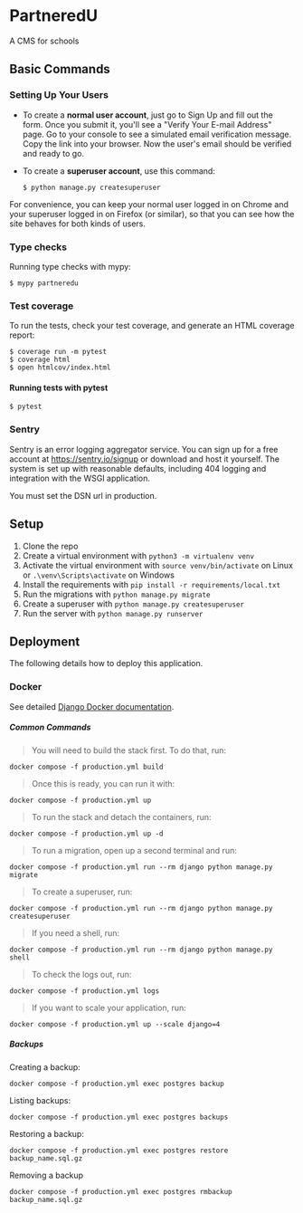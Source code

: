 # PartneredU

A CMS for schools

## Basic Commands

### Setting Up Your Users

- To create a **normal user account**, just go to Sign Up and fill out the form. Once you submit it, you'll see a "Verify Your E-mail Address" page. Go to your console to see a simulated email verification message. Copy the link into your browser. Now the user's email should be verified and ready to go.

- To create a **superuser account**, use this command:

      $ python manage.py createsuperuser

For convenience, you can keep your normal user logged in on Chrome and your superuser logged in on Firefox (or similar), so that you can see how the site behaves for both kinds of users.

### Type checks

Running type checks with mypy:

    $ mypy partneredu

### Test coverage

To run the tests, check your test coverage, and generate an HTML coverage report:

    $ coverage run -m pytest
    $ coverage html
    $ open htmlcov/index.html

#### Running tests with pytest

    $ pytest
### Sentry

Sentry is an error logging aggregator service. You can sign up for a free account at <https://sentry.io/signup> or download and host it yourself.
The system is set up with reasonable defaults, including 404 logging and integration with the WSGI application.

You must set the DSN url in production.

## Setup

1. Clone the repo
2. Create a virtual environment with `python3 -m virtualenv venv`
3. Activate the virtual environment with `source venv/bin/activate` on Linux or `.\venv\Scripts\activate` on Windows
4. Install the requirements with `pip install -r requirements/local.txt`
5. Run the migrations with `python manage.py migrate`
6. Create a superuser with `python manage.py createsuperuser`
7. Run the server with `python manage.py runserver`

## Deployment

The following details how to deploy this application.

### Docker

See detailed [Django Docker documentation](http://cookiecutter-django.readthedocs.io/en/latest/deployment-with-docker.html).

##### Common Commands

> You will need to build the stack first. To do that, run:

`docker compose -f production.yml build`

> Once this is ready, you can run it with:

`docker compose -f production.yml up`
> To run the stack and detach the containers, run:

`docker compose -f production.yml up -d`
> To run a migration, open up a second terminal and run:

`docker compose -f production.yml run --rm django python manage.py migrate`
> To create a superuser, run:

`docker compose -f production.yml run --rm django python manage.py createsuperuser`
> If you need a shell, run:

`docker compose -f production.yml run --rm django python manage.py shell`
> To check the logs out, run:

`docker compose -f production.yml logs`
> If you want to scale your application, run:

`docker compose -f production.yml up --scale django=4`

##### Backups
Creating a backup:

`docker compose -f production.yml exec postgres backup`

Listing backups:

`docker compose -f production.yml exec postgres backups`

Restoring a backup:

`docker compose -f production.yml exec postgres restore backup_name.sql.gz`

Removing a backup

`docker compose -f production.yml exec postgres rmbackup backup_name.sql.gz`
